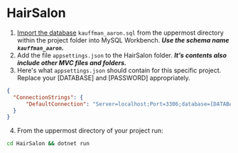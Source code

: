 # HairSalon

1. [Import the database](https://dev.mysql.com/doc/workbench/en/wb-admin-export-import-management.html) `kauffman_aaron.sql` from the uppermost directory within the project folder into MySQL Workbench. ***Use the schema name `kauffman_aaron`.***
2. Add the file `appsettings.json` to the HairSalon folder. ***It's contents also include other MVC files and folders.***
3. Here's what `appsettings.json` should contain for this specific project. Replace your [DATABASE] and [PASSWORD] appropriately.

```json
{
  "ConnectionStrings": {
      "DefaultConnection": "Server=localhost;Port=3306;database=[DATABASE];uid=root;pwd=[PASSWORD];"
  }
}
```
4. From the uppermost directory of your project run:

```bash
cd HairSalon && dotnet run
```
